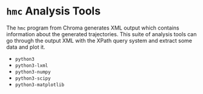 # `hmc` Analysis Tools

The `hmc` program from Chroma generates XML output which contains information
about the generated trajectories. This suite of analysis tools can go through
the output XML with the XPath query system and extract some data and plot it.

- `python3`
- `python3-lxml`
- `python3-numpy`
- `python3-scipy`
- `python3-matplotlib`

<!-- vim: set spell textwidth=79 : -->
